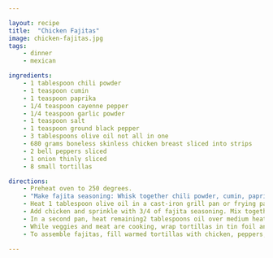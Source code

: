 ```yaml
---

layout: recipe
title:  "Chicken Fajitas"
image: chicken-fajitas.jpg
tags:
    - dinner
    - mexican

ingredients:
    - 1 tablespoon chili powder
    - 1 teaspoon cumin
    - 1 teaspoon paprika
    - 1/4 teaspoon cayenne pepper
    - 1/4 teaspoon garlic powder
    - 1 teaspoon salt
    - 1 teaspoon ground black pepper
    - 3 tablespoons olive oil not all in one
    - 680 grams boneless skinless chicken breast sliced into strips
    - 2 bell peppers sliced
    - 1 onion thinly sliced
    - 8 small tortillas

directions:
    - Preheat oven to 250 degrees.
    - "Make fajita seasoning: Whisk together chili powder, cumin, paprika, cayenne pepper, garlic powder, salt, and pepper in a small bowl. Set aside."
    - Heat 1 tablespoon olive oil in a cast-iron grill pan or frying pan over medium-high heat.
    - Add chicken and sprinkle with 3/4 of fajita seasoning. Mix together and cook for 6 to 10 minutes, or until browned.
    - In a second pan, heat remaining2 tablespoons oil over medium heat. Add peppers and onion. Stir in remaining fajita seasoning. Cook until vegetables are soft, about 8 to 10 minutes, stirring occasionally.
    - While veggies and meat are cooking, wrap tortillas in tin foil and warm in oven.
    - To assemble fajitas, fill warmed tortillas with chicken, peppers, and onions. Top with favorite garnishes.

---
```

